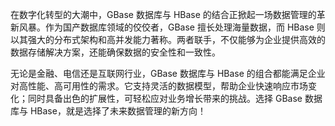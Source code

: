 在数字化转型的大潮中，GBase 数据库与 HBase 的结合正掀起一场数据管理的革新风暴。作为国产数据库领域的佼佼者，GBase 擅长处理海量数据，而 HBase 则以其强大的分布式架构和高并发能力著称。两者联手，不仅能够为企业提供高效的数据存储解决方案，还能确保数据的安全性和一致性。

无论是金融、电信还是互联网行业，GBase 数据库与 HBase 的组合都能满足企业对高性能、高可用性的需求。它支持灵活的数据模型，帮助企业快速响应市场变化；同时具备出色的扩展性，可轻松应对业务增长带来的挑战。选择 GBase 数据库与 HBase，就是选择了未来数据管理的新方向！